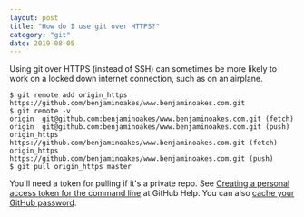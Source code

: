 ```yaml
---
layout: post
title: "How do I use git over HTTPS?"
category: "git"
date: 2019-08-05
---
```


Using git over HTTPS (instead of SSH) can sometimes be more likely to work on a locked down internet connection, such as on an airplane.

```
$ git remote add origin_https https://github.com/benjaminoakes/www.benjaminoakes.com.git
$ git remote -v
origin  git@github.com:benjaminoakes/www.benjaminoakes.com.git (fetch)
origin  git@github.com:benjaminoakes/www.benjaminoakes.com.git (push)
origin_https    https://github.com/benjaminoakes/www.benjaminoakes.com.git (fetch)
origin_https    https://github.com/benjaminoakes/www.benjaminoakes.com.git (push)
$ git pull origin_https master
```

You'll need a token for pulling if it's a private repo.  See [Creating a personal access token for the command line](https://help.github.com/articles/creating-a-personal-access-token-for-the-command-line/) at GitHub Help.  You can also [cache your GitHub password](https://help.github.com/articles/caching-your-github-password-in-git/).
